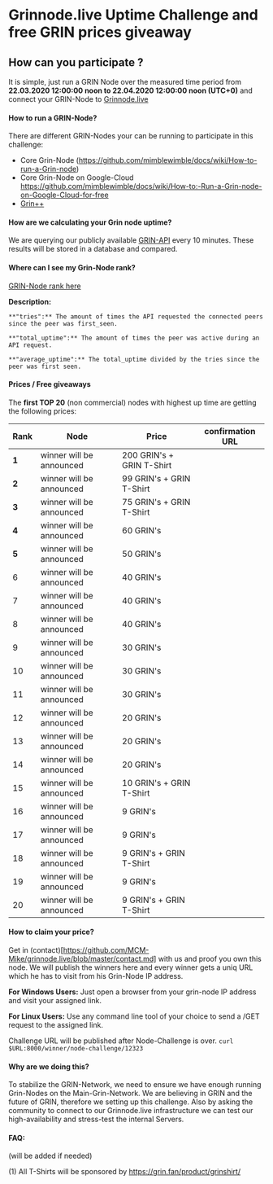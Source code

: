 # Grinnode.live Uptime Challenge and free GRIN prices giveaway

## How can you participate ?
It is simple, just run a GRIN Node over the measured time period from **22.03.2020 12:00:00 noon to 22.04.2020 12:00:00 noon (UTC+0)**
and connect your GRIN-Node to [Grinnode.live](https://github.com/MCM-Mike/grinnode.live#to-connect-your-grin-node-to-our-high-available-grin-node-system)


#### How to run a GRIN-Node?
There are different GRIN-Nodes your can be running to participate in this challenge:

- Core Grin-Node (https://github.com/mimblewimble/docs/wiki/How-to-run-a-Grin-node) 
- Core Grin-Node on Google-Cloud https://github.com/mimblewimble/docs/wiki/How-to:-Run-a-Grin-node-on-Google-Cloud-for-free
- [Grin++](https://grinplusplus.github.io/#/)

#### How are we calculating your Grin node uptime?
We are querying our publicly available [GRIN-API](https://grinnode.live/) every 10 minutes. 
These results will be stored in a database and compared.

#### Where can I see my Grin-Node rank?

[GRIN-Node rank here](https://grinnode.live/challenge)

**Description:**

```
**"tries":** The amount of times the API requested the connected peers since the peer was first_seen.

**"total_uptime":** The amount of times the peer was active during an API request.

**"average_uptime":** The total_uptime divided by the tries since the peer was first seen.
```

#### Prices / Free giveaways 
The **first TOP 20** (non commercial) nodes with highest up time are getting the following prices:

Rank | Node | Price | confirmation URL
--- | --- | --- | --- 
**1** | winner will be announced | 200 GRIN's + GRIN T-Shirt | 
**2** |winner will be announced| 99 GRIN's + GRIN T-Shirt
**3** | winner will be announced| 75 GRIN's + GRIN T-Shirt
**4** |winner will be announced | 60 GRIN's 
**5** | winner will be announced| 50 GRIN's 
6 | winner will be announced | 40 GRIN's 
7 | winner will be announced| 40 GRIN's 
8 | winner will be announced | 40 GRIN's 
9 | winner will be announced | 30 GRIN's 
10 | winner will be announced | 30 GRIN's 
11 | winner will be announced | 30 GRIN's 
12 | winner will be announced| 20 GRIN's 
13 | winner will be announced | 20 GRIN's
14 | winner will be announced | 20 GRIN's  
15 | winner will be announced | 10 GRIN's + GRIN T-Shirt
16 | winner will be announced | 9 GRIN's  
17 | winner will be announced | 9 GRIN's  
18 | winner will be announced| 9 GRIN's  + GRIN T-Shirt
19 | winner will be announced | 9 GRIN's  
20 | winner will be announced | 9 GRIN's + GRIN T-Shirt

#### How to claim your price?
Get in (contact)[https://github.com/MCM-Mike/grinnode.live/blob/master/contact.md] with us and proof you own this node. 
We will publish the winners here and every winner gets a uniq URL which he has to visit from his Grin-Node IP address. 

**For Windows Users:**
Just open a browser from your grin-node IP address and visit your assigned link.

**For Linux Users:**
Use any command line tool of your choice to send a /GET request to the assigned link.

Challenge URL will be published after Node-Challenge is over. 
```curl $URL:8000/winner/node-challenge/12323```

#### Why are we doing this?
To stabilize the GRIN-Network, we need to ensure we have enough running Grin-Nodes on the Main-Grin-Network. 
We are believing in GRIN and the future of GRIN, therefore we setting up this challenge. 
Also by asking the community to connect to our Grinnode.live infrastructure we can test our high-availability and stress-test
the internal Servers. 

#### FAQ:
(will be added if needed)

(1) All T-Shirts will be sponsored by https://grin.fan/product/grinshirt/
